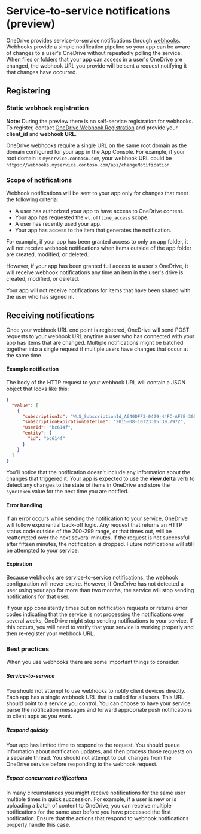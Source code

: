 # Service-to-service notifications (preview)

OneDrive provides service-to-service notifications through [webhooks][wiki-webhooks].
Webhooks provide a simple notification pipeline so your app can
be aware of changes to a user's OneDrive without repeatedly polling the service.
When files or folders that your app can access in a user's OneDrive
are changed, the webhook URL you provide will be sent a request notifying it
that changes have occurred.

[wiki-webhooks]: http://en.wikipedia.org/wiki/Webhook

## Registering

### Static webhook registration

**Note:** During the preview there is no self-service registration
for webhooks. To register, contact [OneDrive Webhook Registration](mailto:odwhr@microsoft.com?subject=Webhook%20registration&body=client_id%)
and provide your **client_id** and **webhook URL**.

OneDrive webhooks require a single URL on the same root domain
as the domain configured for your app in the App Console. For example,
if your root domain is `myservice.contoso.com`, your webhook URL could be
`https://webhooks.myservice.contoso.com/api/changeNotification`.


### Scope of notifications

Webhook notifications will be sent to your app only for changes that meet
the following criteria:

* A user has authorized your app to have access to OneDrive content.
* Your app has requested the `wl.offline_access` scope.
* A user has recently used your app.
* Your app has access to the item that generates the notification.

For example, if your app has been granted access to only an app
folder, it will not receive webhook notifications when items outside of the
app folder are created, modified, or deleted.

However, if your app has been granted full access to a user's OneDrive,
it will receive webhook notifications any time an item in the user's drive
is created, modified, or deleted.

Your app will not receive notifications for items that have been shared with
the user who has signed in.

## Receiving notifications

Once your webhook URL end point is registered, OneDrive will send POST requests
to your webhook URL anytime a user who has connected with your app has
items that are changed. Multiple notifications might be batched together into a
single request if multiple users have changes that occur at the same time.

#### Example notification

The body of the HTTP request to your webhook URL will contain a JSON object
that looks like this:

```json
{
  "value": [
    {
      "subscriptionId": "WLS_SubscriptionId_A640DFF3-0429-44FC-AF7E-30523A476864",
      "subscriptionExpirationDateTime": "2015-08-10T23:15:39.797Z",
      "userId": "bc614f",
      "entity": {
        "id": "bc614f"
      }
    }
  ]
}
```

You'll notice that the notification doesn't include any information about the
changes that triggered it. Your app is expected
to use the **view.delta** verb to detect any changes to the state of items in
OneDrive and store the `syncToken` value for the next time you are notified.

#### Error handling

If an error occurs while sending the notification to your service, OneDrive
will follow exponential back-off logic. Any request that returns an HTTP
status code outside of the 200-299 range, or that times out, will be reattempted
over the next several minutes. If the request is not successful after fifteen
minutes, the notification is dropped. Future notifications will still be
attempted to your service.

#### Expiration

Because webhooks are service-to-service notifications, the webhook
configuration will never expire. However, if OneDrive has not detected a user using
your app for more than two months, the service will stop sending
notifications for that user.

If your app consistently times out on notification requests or returns error
codes indicating that the service is not processing the notifications over several
weeks, OneDrive might stop sending notifications to your service. If this occurs,
you will need to verify that your service is working properly and then re-register
your webhook URL.

### Best practices

When you use webhooks there are some important things to consider:

##### Service-to-service

You should not attempt to use webhooks to notify client devices directly. Each
app has a single webhook URL that is called for all users. This URL
should point to a service you control. You can choose to have your service
parse the notification messages and forward appropriate push notifications to
client apps as you want.

##### Respond quickly

Your app has limited time to respond to the request. You should queue
information about notification updates, and then
process those requests on a separate thread. You should not attempt to pull
changes from the OneDrive service before responding to the webhook request.

##### Expect concurrent notifications

In many circumstances you might receive notifications for the same user multiple
times in quick succession. For example, if a user is new or is uploading a batch
of content to OneDrive, you can receive multiple notifications for the same user
before you have processed the first notification. Ensure that the actions that
respond to webhook notifications properly handle this case.

<!-- {
  "type": "#page.annotation",
  "description": "Use webhooks to receive notifications when your app users change items.",
  "keywords": "notification,push,sync,webhook,onedrive",
  "section": "documentation",
  "tocPath": "Concepts/Notifications"
} -->

